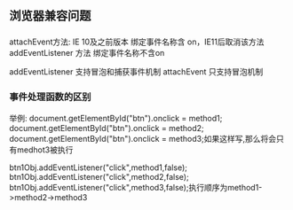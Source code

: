 ## 浏览器兼容问题
### 
attachEvent方法: IE 10及之前版本 绑定事件名称含 on，IE11后取消该方法
addEventListener 方法 绑定事件名称不含on 

addEventListener 支持冒泡和捕获事件机制
attachEvent 只支持冒泡机制

### 事件处理函数的区别
举例: document.getElementById("btn").onclick = method1; 
document.getElementById("btn").onclick = method2; 
document.getElementById("btn").onclick = method3;如果这样写,那么将会只有medhot3被执行 

btn1Obj.addEventListener("click",method1,false); 
btn1Obj.addEventListener("click",method2,false); 
btn1Obj.addEventListener("click",method3,false);执行顺序为method1->method2->method3 
